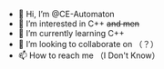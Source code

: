 - 👋 Hi, I’m @CE-Automaton
- 👀 I’m interested in C++ ~~and men~~
- 🌱 I’m currently learning C++
- 💞️ I’m looking to collaborate on （？）
- 📫 How to reach me （I Don't Know）

<!---
CE-Automaton/CE-Automaton is a ✨ special ✨ repository because its `README.md` (this file) appears on your GitHub profile.
You can click the Preview link to take a look at your changes.
--->
